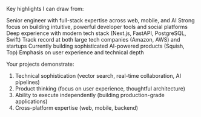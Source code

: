 Key highlights I can draw from:

Senior engineer with full-stack expertise across web, mobile, and AI
Strong focus on building intuitive, powerful developer tools and social platforms
Deep experience with modern tech stack (Next.js, FastAPI, PostgreSQL, Swift)
Track record at both large tech companies (Amazon, AWS) and startups
Currently building sophisticated AI-powered products (Squish, Top)
Emphasis on user experience and technical depth

Your projects demonstrate:

1. Technical sophistication (vector search, real-time collaboration, AI pipelines)
2. Product thinking (focus on user experience, thoughtful architecture)
3. Ability to execute independently (building production-grade applications)
4. Cross-platform expertise (web, mobile, backend)
